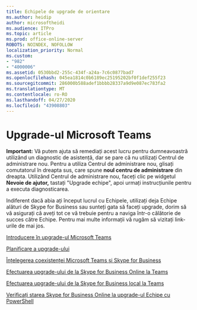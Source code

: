 ```yaml
---
title: Echipele de upgrade de orientare
ms.author: heidip
author: microsoftheidi
ms.audience: ITPro
ms.topic: article
ms.prod: office-online-server
ROBOTS: NOINDEX, NOFOLLOW
localization_priority: Normal
ms.custom:
- "982"
- "4000006"
ms.assetid: 0530bbd2-255c-434f-a24a-7c6c0877bad7
ms.openlocfilehash: 045ea1814c0b6189ec25195202bf0f1def255f23
ms.sourcegitcommit: 286000b588adef1bbbb28337a9d9e087ec783fa2
ms.translationtype: MT
ms.contentlocale: ro-RO
ms.lasthandoff: 04/27/2020
ms.locfileid: "43908803"
---
```

# <a name="microsoft-teams-upgrade"></a>Upgrade-ul Microsoft Teams

**Important:** Vă putem ajuta să remediați acest lucru pentru dumneavoastră utilizând un diagnostic de asistență, dar se pare că nu utilizați Centrul de administrare nou. Pentru a utiliza Centrul de administrare nou, glisați comutatorul în dreapta sus, care spune **noul centru de administrare** din dreapta. Utilizând Centrul de administrare nou, faceți clic pe widgetul **Nevoie de ajutor,** tastați "Upgrade echipe", apoi urmați instrucțiunile pentru a executa diagnosticarea.

Indiferent dacă abia ați început lucrul cu Echipele, utilizați deja Echipe alături de Skype for Business sau sunteți gata să faceți upgrade, dorim să vă asigurați că aveți tot ce vă trebuie pentru a naviga într-o călătorie de succes către Echipe. Pentru mai multe informații vă rugăm să vizitați link-urile de mai jos.

[Introducere în upgrade-ul Microsoft Teams](https://docs.microsoft.com/MicrosoftTeams/upgrade-start-here)

[Planificare a upgrade-ului](https://docs.microsoft.com/MicrosoftTeams/upgrade-plan-journey)

[Înțelegerea coexistenței Microsoft Teams și Skype for Business](https://docs.microsoft.com/MicrosoftTeams/teams-and-skypeforbusiness-coexistence-and-interoperability)

[Efectuarea upgrade-ului de la Skype for Business Online la Teams](https://docs.microsoft.com/MicrosoftTeams/upgrade-to-teams-execute-skypeforbusinessonline)

[Efectuarea upgrade-ului de la Skype for Business local la Teams](https://docs.microsoft.com/MicrosoftTeams/upgrade-to-teams-execute-skypeforbusinesshybridonprem)
 
[Verificați starea Skype for Business Online la upgrade-ul Echipe cu PowerShell](https://docs.microsoft.com/powershell/module/skype/get-csteamsupgradestatus?view=skype-ps)
